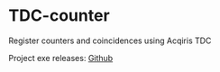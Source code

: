 # TDC-counter
 Register counters and coincidences using Acqiris TDC

Project exe releases: [Github](https://github.com/WhiteChimney/TDC-counter/releases)
